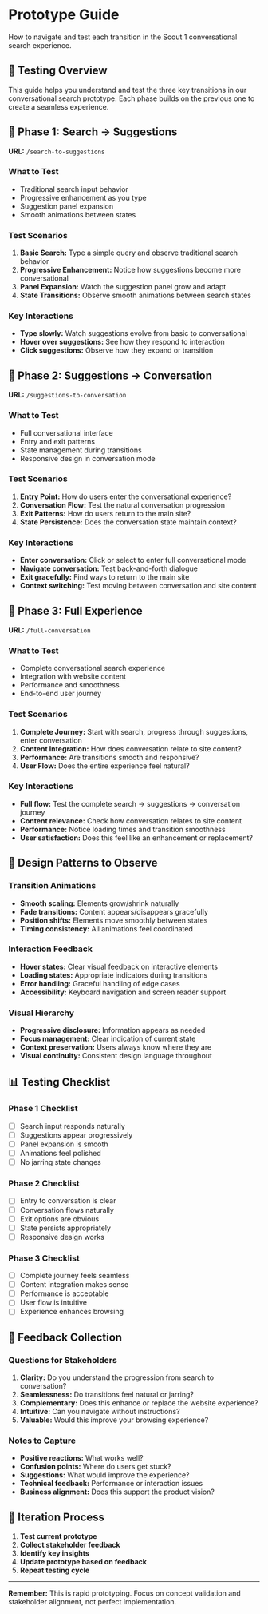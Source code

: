 # Prototype Guide

How to navigate and test each transition in the Scout 1 conversational search experience.

## 🎯 Testing Overview

This guide helps you understand and test the three key transitions in our conversational search prototype. Each phase builds on the previous one to create a seamless experience.

## 📱 Phase 1: Search → Suggestions

**URL:** `/search-to-suggestions`

### What to Test
- Traditional search input behavior
- Progressive enhancement as you type
- Suggestion panel expansion
- Smooth animations between states

### Test Scenarios
1. **Basic Search:** Type a simple query and observe traditional search behavior
2. **Progressive Enhancement:** Notice how suggestions become more conversational
3. **Panel Expansion:** Watch the suggestion panel grow and adapt
4. **State Transitions:** Observe smooth animations between search states

### Key Interactions
- **Type slowly:** Watch suggestions evolve from basic to conversational
- **Hover over suggestions:** See how they respond to interaction
- **Click suggestions:** Observe how they expand or transition

## 💬 Phase 2: Suggestions → Conversation

**URL:** `/suggestions-to-conversation`

### What to Test
- Full conversational interface
- Entry and exit patterns
- State management during transitions
- Responsive design in conversation mode

### Test Scenarios
1. **Entry Point:** How do users enter the conversational experience?
2. **Conversation Flow:** Test the natural conversation progression
3. **Exit Patterns:** How do users return to the main site?
4. **State Persistence:** Does the conversation state maintain context?

### Key Interactions
- **Enter conversation:** Click or select to enter full conversational mode
- **Navigate conversation:** Test back-and-forth dialogue
- **Exit gracefully:** Find ways to return to the main site
- **Context switching:** Test moving between conversation and site content

## 🌟 Phase 3: Full Experience

**URL:** `/full-conversation`

### What to Test
- Complete conversational search experience
- Integration with website content
- Performance and smoothness
- End-to-end user journey

### Test Scenarios
1. **Complete Journey:** Start with search, progress through suggestions, enter conversation
2. **Content Integration:** How does conversation relate to site content?
3. **Performance:** Are transitions smooth and responsive?
4. **User Flow:** Does the entire experience feel natural?

### Key Interactions
- **Full flow:** Test the complete search → suggestions → conversation journey
- **Content relevance:** Check how conversation relates to site content
- **Performance:** Notice loading times and transition smoothness
- **User satisfaction:** Does this feel like an enhancement or replacement?

## 🎨 Design Patterns to Observe

### Transition Animations
- **Smooth scaling:** Elements grow/shrink naturally
- **Fade transitions:** Content appears/disappears gracefully
- **Position shifts:** Elements move smoothly between states
- **Timing consistency:** All animations feel coordinated

### Interaction Feedback
- **Hover states:** Clear visual feedback on interactive elements
- **Loading states:** Appropriate indicators during transitions
- **Error handling:** Graceful handling of edge cases
- **Accessibility:** Keyboard navigation and screen reader support

### Visual Hierarchy
- **Progressive disclosure:** Information appears as needed
- **Focus management:** Clear indication of current state
- **Context preservation:** Users always know where they are
- **Visual continuity:** Consistent design language throughout

## 📊 Testing Checklist

### Phase 1 Checklist
- [ ] Search input responds naturally
- [ ] Suggestions appear progressively
- [ ] Panel expansion is smooth
- [ ] Animations feel polished
- [ ] No jarring state changes

### Phase 2 Checklist
- [ ] Entry to conversation is clear
- [ ] Conversation flows naturally
- [ ] Exit options are obvious
- [ ] State persists appropriately
- [ ] Responsive design works

### Phase 3 Checklist
- [ ] Complete journey feels seamless
- [ ] Content integration makes sense
- [ ] Performance is acceptable
- [ ] User flow is intuitive
- [ ] Experience enhances browsing

## 🎯 Feedback Collection

### Questions for Stakeholders
1. **Clarity:** Do you understand the progression from search to conversation?
2. **Seamlessness:** Do transitions feel natural or jarring?
3. **Complementary:** Does this enhance or replace the website experience?
4. **Intuitive:** Can you navigate without instructions?
5. **Valuable:** Would this improve your browsing experience?

### Notes to Capture
- **Positive reactions:** What works well?
- **Confusion points:** Where do users get stuck?
- **Suggestions:** What would improve the experience?
- **Technical feedback:** Performance or interaction issues
- **Business alignment:** Does this support the product vision?

## 🔄 Iteration Process

1. **Test current prototype**
2. **Collect stakeholder feedback**
3. **Identify key insights**
4. **Update prototype based on feedback**
5. **Repeat testing cycle**

---

**Remember:** This is rapid prototyping. Focus on concept validation and stakeholder alignment, not perfect implementation.
